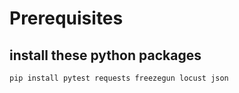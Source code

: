

# Prerequisites

## install these python packages

`pip install pytest requests freezegun locust json`



